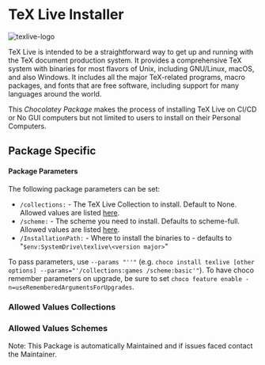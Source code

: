 # TeX Live Installer

![texlive-logo](https://cdn.jsdelivr.net/gh/naveen521kk/chocolatey-texlive@master/texlive/texlive.svg)

TeX Live is intended to be a straightforward way to get up and running with the TeX document production system. It provides a comprehensive TeX system with binaries for most flavors of Unix, including GNU/Linux, macOS, and also Windows. It includes all the major TeX-related programs, macro packages, and fonts that are free software, including support for many languages around the world.

This *Chocolatey Package* makes the process of installing TeX Live on CI/CD or No GUI computers but not limited to users to install on their Personal Computers.

## Package Specific
#### Package Parameters
The following package parameters can be set:

 * `/collections:` - The TeX Live Collection to install. Default to None. Allowed values are listed [here](#allowed-values-collections).
 * `/scheme:` - The scheme you need to install. Defaults to scheme-full. Allowed values are listed [here](#allowed-values-schemes).
 * `/InstallationPath:` - Where to install the binaries to - defaults to "`$env:SystemDrive\texlive\<version major>`"

To pass parameters, use `--params "''"` (e.g. `choco install texlive [other options] --params="'/collections:games /scheme:basic'"`).
To have choco remember parameters on upgrade, be sure to set `choco feature enable -n=useRememberedArgumentsForUpgrades`.

### Allowed Values Collections
<!--To be automatically filled.-->
<!--collections Start-->

<!--collections End-->

### Allowed Values Schemes
<!--To be automatically filled.-->
<!--schemes Start-->

<!--schemes End-->

Note: This Package is automatically Maintained and if issues faced contact the Maintainer.